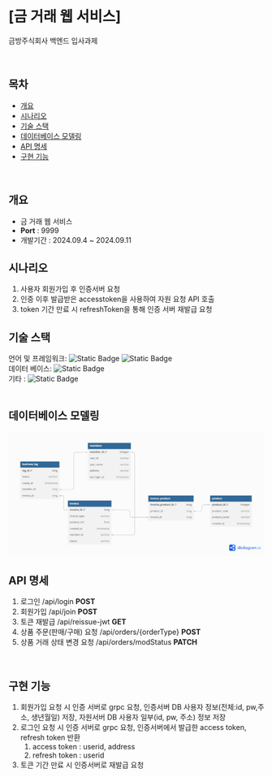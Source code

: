 # [금 거래 웹 서비스]
금방주식회사 백엔드 입사과제

</br>

## 목차
- [개요](#개요)
- [시나리오](#시나리오)
- [기술 스택](#기술-스택)
- [데이터베이스 모델링](#데이터베이스-모델링)
- [API 명세](#API-명세)
- [구현 기능](#구현-기능)

<br/>

## 개요
- 금 거래 웹 서비스
- **Port** : 9999
- 개발기간 : 2024.09.4 ~ 2024.09.11
  <br/>

## 시나리오
1. 사용자 회원가입 후 인증서버 요청
2. 인증 이후 발급받은 accesstoken을 사용하여 자원 요청 API 호출
3. token 기간 만료 시 refreshToken을 통해 인증 서버 재발급 요청
   <br/>

## 기술 스택
언어 및 프레임워크: ![Static Badge](https://img.shields.io/badge/Java-17-blue) ![Static Badge](https://img.shields.io/badge/Springboot-3.2.8-green)<br/>
데이터 베이스: ![Static Badge](https://img.shields.io/badge/Mariadb-11.5.2-orange) <br/>
기타 : ![Static Badge](https://img.shields.io/badge/redis-red) <br/>
<br/>

## 데이터베이스 모델링
<img src="./docs/gold_api_db.png">

<br/>

## API 명세
1. 로그인 /api/login **POST**
2. 회원가입 /api/join **POST**
3. 토큰 재발급 /api/reissue-jwt **GET**
4. 상품 주문(판매/구매) 요청 /api/orders/{orderType} **POST**
5. 상품 거래 상태 변경 요청 /api/orders/modStatus **PATCH**

<br/>

## 구현 기능
1. 회원가입 요청 시 인증 서버로 grpc 요청, 인증서버 DB 사용자 정보(전체:id, pw,주소, 생년월일) 저장, 자원서버 DB 사용자 일부(id, pw, 주소) 정보 저장
2. 로그인 요청 시 인증 서버로 grpc 요청, 인증서버에서 발급한 access token, refresh token 반환 
   1. access token : userid, address 
   2. refresh token : userid
3. 토큰 기간 만료 시 인증서버로 재발급 요청
   <br/>



